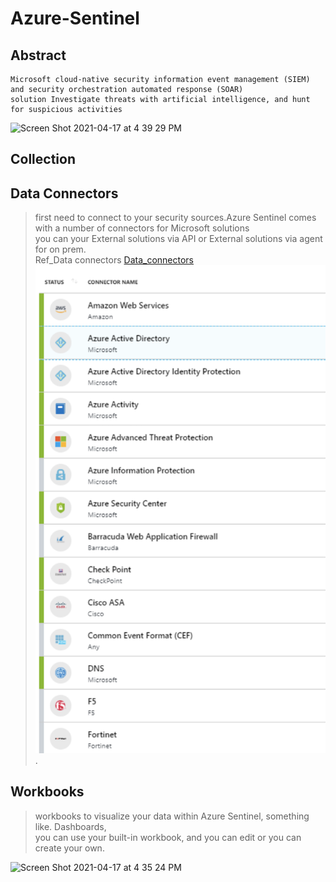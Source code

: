 Azure-Sentinel
=========

Abstract
--------
    Microsoft cloud-native security information event management (SIEM) and security orchestration automated response (SOAR)  
    solution Investigate threats with artificial intelligence, and hunt for suspicious activities     
    
 <img width="544" alt="Screen Shot 2021-04-17 at 4 39 29 PM" src="https://user-images.githubusercontent.com/49055941/115115167-7cf35080-9f9b-11eb-8878-31bcbe8eeec3.png">

    
    
Collection
--------

Data Connectors
-----
  > first need to connect to your security sources.Azure Sentinel comes with a number of connectors for Microsoft solutions  
  > you can your External solutions via API or External solutions via agent for on prem.  
  > Ref_Data connectors <a href='https://docs.microsoft.com/en-us/azure/sentinel/connect-data-sources' target='_blank'>Data_connectors</a>   
![alt text](https://github.com/Maboalenen/Azure_Sentinel/blob/main/connectors.png?raw=true). 

Workbooks
----
> workbooks to visualize your data within Azure Sentinel, something like. Dashboards,  
> you can use your built-in workbook, and you can edit or you can create your own.
 
<img width="716" alt="Screen Shot 2021-04-17 at 4 35 24 PM" src="https://user-images.githubusercontent.com/49055941/115115048-ecb50b80-9f9a-11eb-8840-14b17e305be8.png">


